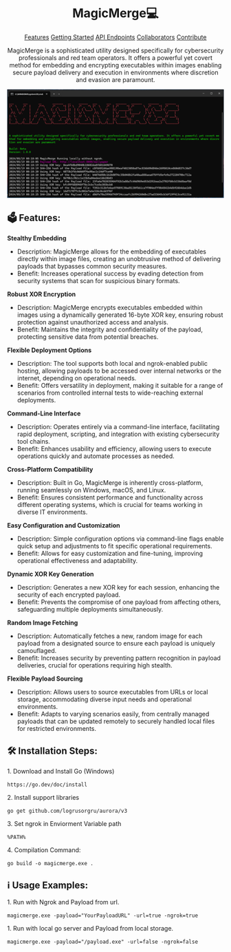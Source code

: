                               
<h1 align="center" style="font-weight: bold;">MagicMerge💻</h1>
<p align="center">
<a href="#-features">Features</a>
<a href="#started">Getting Started</a>
<a href="#routes">API Endpoints</a>
<a href="#colab">Collaborators</a>
<a href="#contribute">Contribute</a> 
</p>



<p align="center">MagicMerge is a sophisticated utility designed specifically for cybersecurity professionals and red team operators. It offers a powerful yet covert method for embedding and encrypting executables within images enabling secure payload delivery and execution in environments where discretion and evasion are paramount.</p>



![Product Screenshot](https://raw.githubusercontent.com/mrfr05t/MagicMerge/main/screenshot.png)



<h2>🗳️ Features:</h2>

**Stealthy Embedding**
- Description: MagicMerge allows for the embedding of executables directly within image files, creating an unobtrusive method of delivering payloads that bypasses common security measures.
- Benefit: Increases operational success by evading detection from security systems that scan for suspicious binary formats.

**Robust XOR Encryption**
- Description: MagicMerge encrypts executables embedded within images using a dynamically generated 16-byte XOR key, ensuring robust protection against unauthorized access and analysis.
- Benefit: Maintains the integrity and confidentiality of the payload, protecting sensitive data from potential breaches.

**Flexible Deployment Options**
- Description: The tool supports both local and ngrok-enabled public hosting, allowing payloads to be accessed over internal networks or the internet, depending on operational needs.
- Benefit: Offers versatility in deployment, making it suitable for a range of scenarios from controlled internal tests to wide-reaching external deployments.

**Command-Line Interface**
- Description: Operates entirely via a command-line interface, facilitating rapid deployment, scripting, and integration with existing cybersecurity tool chains.
- Benefit: Enhances usability and efficiency, allowing users to execute operations quickly and automate processes as needed.

**Cross-Platform Compatibility**
- Description: Built in Go, MagicMerge is inherently cross-platform, running seamlessly on Windows, macOS, and Linux.
- Benefit: Ensures consistent performance and functionality across different operating systems, which is crucial for teams working in diverse IT environments.

**Easy Configuration and Customization**
- Description: Simple configuration options via command-line flags enable quick setup and adjustments to fit specific operational requirements.
- Benefit: Allows for easy customization and fine-tuning, improving operational effectiveness and adaptability.

**Dynamic XOR Key Generation**
- Description: Generates a new XOR key for each session, enhancing the security of each encrypted payload.
- Benefit: Prevents the compromise of one payload from affecting others, safeguarding multiple deployments simultaneously.

**Random Image Fetching**
- Description: Automatically fetches a new, random image for each payload from a designated source to ensure each payload is uniquely camouflaged.
- Benefit: Increases security by preventing pattern recognition in payload deliveries, crucial for operations requiring high stealth.

**Flexible Payload Sourcing**
- Description: Allows users to source executables from URLs or local storage, accommodating diverse input needs and operational environments.
- Benefit: Adapts to varying scenarios easily, from centrally managed payloads that can be updated remotely to securely handled local files for restricted environments.


<h2>🛠️ Installation Steps:</h2>

<p>1. Download and Install Go (Windows)</p>

```
https://go.dev/doc/install
```

<p>2. Install support libraries</p>

```
go get github.com/logrusorgru/aurora/v3
```

<p>3. Set ngrok in Enviorment Variable path</p>

```
%PATH% 
```

<p>4. Compilation Command:</p>

```
go build -o magicmerge.exe .
```

<h2>ℹ️ Usage Examples:</h2>

<p>1. Run with Ngrok and Payload from url.</p>

```
magicmerge.exe -payload="YourPayloadURL" -url=true -ngrok=true
```
<p>1. Run with local go server and Payload from local storage.</p>

```
magicmerge.exe -payload="/payload.exe" -url=false -ngrok=false
```
